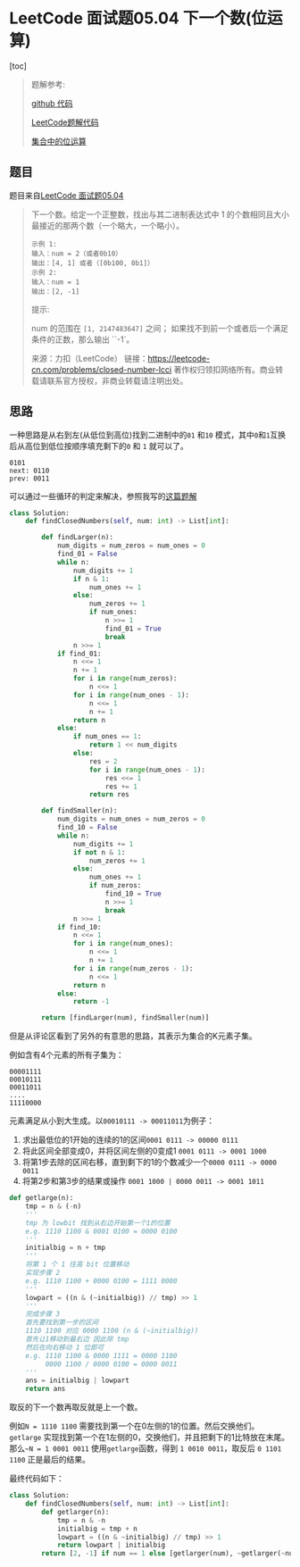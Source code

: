 # LeetCode 面试题05.04 下一个数(位运算)

[toc]

> 题解参考:
>
> [github 代码](https://gist.github.com/weirenw/5252255)
>
> [LeetCode题解代码](https://leetcode-cn.com/problems/closed-number-lcci/solution/wei-yun-suan-nb-by-hei-ye-3/)
>
> [集合中的位运算](https://blog.csdn.net/xushao_Movens/article/details/52199157)



## 题目

题目来自[LeetCode 面试题05.04](https://leetcode-cn.com/problems/closed-number-lcci/)

> 下一个数。给定一个正整数，找出与其二进制表达式中 1 的个数相同且大小最接近的那两个数（一个略大，一个略小）。
>
> ```
> 示例 1: 
> 输入：num = 2（或者0b10）
> 输出：[4, 1] 或者（[0b100, 0b1]）
> 示例 2:
> 输入：num = 1
> 输出：[2, -1]
> ```
>
>
> 提示:
>
> num 的范围在 `[1, 2147483647]` 之间；
> 如果找不到前一个或者后一个满足条件的正数，那么输出 ``-1`。
>
> 来源：力扣（LeetCode）
> 链接：https://leetcode-cn.com/problems/closed-number-lcci
> 著作权归领扣网络所有。商业转载请联系官方授权，非商业转载请注明出处。

## 思路

一种思路是从右到左(从低位到高位)找到二进制中的`01` 和`10` 模式，其中`0`和`1`互换后从高位到低位按顺序填充剩下的`0` 和 `1` 就可以了。

```
0101
next: 0110
prev: 0011
```

可以通过一些循环的判定来解决，参照我写的[这篇题解](https://leetcode-cn.com/problems/closed-number-lcci/solution/python-wei-yun-suan-mei-you-shi-yong-zi-fu-chuan-d/)

```python
class Solution:
    def findClosedNumbers(self, num: int) -> List[int]:

        def findLarger(n):
            num_digits = num_zeros = num_ones = 0
            find_01 = False
            while n:
                num_digits += 1
                if n & 1:
                    num_ones += 1
                else:
                    num_zeros += 1
                    if num_ones:
                        n >>= 1
                        find_01 = True
                        break
                n >>= 1
            if find_01:
                n <<= 1
                n += 1
                for i in range(num_zeros):
                    n <<= 1
                for i in range(num_ones - 1):
                    n <<= 1
                    n += 1
                return n
            else:
                if num_ones == 1:
                    return 1 << num_digits
                else:
                    res = 2
                    for i in range(num_ones - 1):
                        res <<= 1
                        res += 1
                    return res

        def findSmaller(n):
            num_digits = num_ones = num_zeros = 0
            find_10 = False
            while n:
                num_digits += 1
                if not n & 1:
                    num_zeros += 1
                else:
                    num_ones += 1
                    if num_zeros:
                        find_10 = True
                        n >>= 1
                        break
                n >>= 1
            if find_10:
                n <<= 1
                for i in range(num_ones):
                    n <<= 1
                    n += 1
                for i in range(num_zeros - 1):
                    n <<= 1
                return n
            else:
                return -1

        return [findLarger(num), findSmaller(num)]
```

但是从评论区看到了另外的有意思的思路，其表示为集合的K元素子集。

例如含有4个元素的所有子集为：

```
00001111
00010111
00011011
....
11110000
```

元素满足从小到大生成。以`00010111 -> 00011011`为例子：

1. 求出最低位的1开始的连续的1的区间`0001 0111 -> 00000 0111`
2. 将此区间全部变成0，并将区间左侧的0变成1 `0001 0111 -> 0001 1000`
3. 将第1步去除的区间右移，直到剩下的1的个数减少一个`0000 0111 -> 0000 0011`
4. 将第2步和第3步的结果或操作 `0001 1000 | 0000 0011 -> 0001 1011`

```python
def getlarge(n):
    tmp = n & (-n)
    '''
    tmp 为 lowbit 找到从右边开始第一个1的位置
    e.g. 1110 1100 & 0001 0100 = 0000 0100
    '''
    initialbig = n + tmp
    '''
    将第 1 个 1 往高 bit 位置移动
    实现步骤 2
    e.g. 1110 1100 + 0000 0100 = 1111 0000
    '''
    lowpart = ((n & (~initialbig)) // tmp) >> 1
    '''
    完成步骤 3
    首先要找到第一步的区间
    1110 1100 对应 0000 1100 (n & (~initialbig))
    首先让1移动到最右边 因此除 tmp
    然后在向右移动 1 位即可
    e.g. 1110 1100 & 0000 1111 = 0000 1100
         0000 1100 / 0000 0100 = 0000 0011
    '''
    ans = initialbig | lowpart
    return ans
```

取反的下一个数再取反就是上一个数。

例如`N = 1110 1100` 需要找到第一个在0左侧的1的位置。然后交换他们。 `getlarge` 实现找到第一个在1左侧的0，交换他们，并且把剩下的1比特放在末尾。那么`~N = 1 0001 0011` 使用`getlarge`函数，得到 `1 0010 0011`，取反后 `0 1101 1100` 正是最后的结果。

最终代码如下：

```python
class Solution:
    def findClosedNumbers(self, num: int) -> List[int]:
        def getlarger(n):
            tmp = n & -n
            initialbig = tmp + n
            lowpart = ((n & ~initialbig) // tmp) >> 1
            return lowpart | initialbig
        return [2, -1] if num == 1 else [getlarger(num), ~getlarger(~num)]
```



